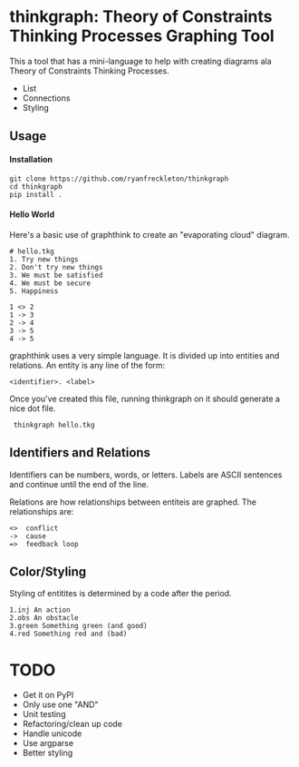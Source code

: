 thinkgraph: Theory of Constraints Thinking Processes Graphing Tool
==================================================================
This a tool that has a mini-language to help with creating diagrams ala Theory
of Constraints Thinking Processes.
- List
- Connections
- Styling

Usage
-----
#### Installation ####

    git clone https://github.com/ryanfreckleton/thinkgraph
    cd thinkgraph
    pip install .

#### Hello World ####

Here's a basic use of graphthink to create an "evaporating cloud" diagram.

    # hello.tkg
    1. Try new things
    2. Don't try new things
    3. We must be satisfied
    4. We must be secure
    5. Happiness
    
    1 <> 2
    1 -> 3
    2 -> 4
    3 -> 5
    4 -> 5

graphthink uses a very simple language.
It is divided up into entities and relations.
An entity is any line of the form:

    <identifier>. <label>

Once you've created this file, running thinkgraph on it should generate a nice dot file.

     thinkgraph hello.tkg

Identifiers and Relations
-------------------------
Identifiers can be numbers, words, or letters.
Labels are ASCII sentences and continue until the end of the line.

Relations are how relationships between entiteis are graphed. The relationships are:

    <>  conflict
    ->  cause
    =>  feedback loop

Color/Styling
-------------
Styling of entitites is determined by a code after the period.

    1.inj An action
    2.obs An obstacle
    3.green Something green (and good)
    4.red Something red and (bad)


TODO
====
- Get it on PyPI
- Only use one "AND"
- Unit testing
- Refactoring/clean up code
- Handle unicode
- Use argparse
- Better styling
